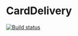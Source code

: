 # CardDelivery
[![Build status](https://ci.appveyor.com/api/projects/status/g3m1u1rfvkd4843k/branch/master?svg=true)](https://ci.appveyor.com/project/Chikhareva/carddelivery/branch/master)
